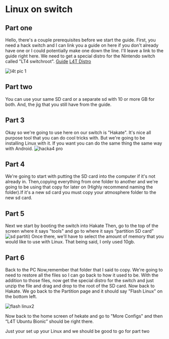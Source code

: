 # Linux on switch
## Part one
Hello, there's a couple prerequisites before we start the guide. First, you need a hack switch and I can link you a guide on here if you don't already have one or I could potentially make one down the line. I'll leave a link to the guide right here. We need to get a special distro for the Nintendo switch called "LT4 switchroot". [Guide](https://switch.homebrew.guide/gettingstarted/beforestarting.html)          [L4T Distro](https://download.switchroot.org/ubuntu/)

![l4t pic 1](https://user-images.githubusercontent.com/106455334/187169884-5e4370d2-db9a-4622-8023-3a016bcec4e4.jpg)

## Part two
You can use your same SD card or a separate sd with 10 or more GB for both. And, the jig that you still have from the guide.

## Part 3
Okay so we're going to use here on our switch is "Hakate". It's nice all purpose tool that you can do cool tricks with. But we're going to be installing Linux with it. If you want you can do the same thing the same way with Android.
![hacka4 pro](https://user-images.githubusercontent.com/106455334/187170946-634131b0-61ff-4dbd-b29e-52b1d42d57bb.jpg)

## Part 4
We're going to start with putting the SD card into the computer if it's not already in.
Then,copying everything from one folder to another and we're going to be using that copy for later on (Highly recommend naming the folder).If it's a new sd card you must copy your atmosphere folder to the new sd card.

## Part 5
Next we start by booting the switch into Hakate Then, go to the top of the screen where it says "tools" and go to where it says “partition SD card”
![sd partiti)](https://user-images.githubusercontent.com/106455334/187172996-76556669-dd06-4b0d-bc24-efd9c7b98c65.jpg)
Once there, we'll have to select the amount of memory that you would like to use with Linux. That being said, I only used 10gb.

## Part 6
Back to the PC 
Now,remember that folder that I said to copy. We're going to need to restore all the files so I can go back to how it used to be. With the addition to those files, now get the special distro for the switch and just unzip the file and drag and drop to the root of the SD card.
Now back to Hakate. We go back to the Partition page and it should say "Flash Linux" on the bottom left.

![flash linux2](https://user-images.githubusercontent.com/106455334/187174628-0f6a4f7a-5733-4e43-b490-71a2d150dbd8.jpg)

Now back to the home screen of hekate and go to "More Configs" and then “L4T Ubuntu Bionic” should be right there.

Just your set up your Linux and we should be good to go for part two
